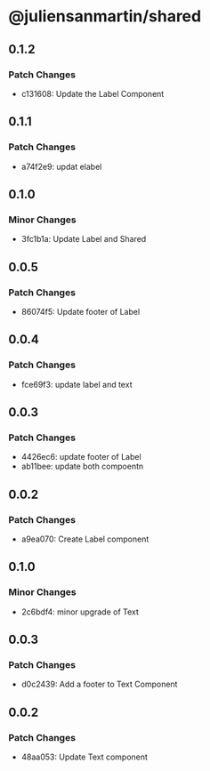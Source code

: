 # @juliensanmartin/shared

## 0.1.2

### Patch Changes

- c131608: Update the Label Component

## 0.1.1

### Patch Changes

- a74f2e9: updat elabel

## 0.1.0

### Minor Changes

- 3fc1b1a: Update Label and Shared

## 0.0.5

### Patch Changes

- 86074f5: Update footer of Label

## 0.0.4

### Patch Changes

- fce69f3: update label and text

## 0.0.3

### Patch Changes

- 4426ec6: update footer of Label
- ab11bee: update both compoentn

## 0.0.2

### Patch Changes

- a9ea070: Create Label component

## 0.1.0

### Minor Changes

- 2c6bdf4: minor upgrade of Text

## 0.0.3

### Patch Changes

- d0c2439: Add a footer to Text Component

## 0.0.2

### Patch Changes

- 48aa053: Update Text component
